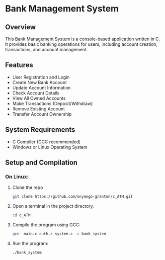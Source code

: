 # Bank Management System

## Overview
This Bank Management System is a console-based application written in C. It provides basic banking operations for users, including account creation, transactions, and account management.

## Features
- User Registration and Login
- Create New Bank Account
- Update Account Information
- Check Account Details
- View All Owned Accounts
- Make Transactions (Deposit/Withdraw)
- Remove Existing Account
- Transfer Account Ownership

## System Requirements
- C Compiler (GCC recommended)
- Windows or Linux Operating System

## Setup and Compilation

### On Linux:
1. Clone the repo
   ```bash
   git clone https://github.com/onyango-granton/c_ATM.git
   ```
2. Open a terminal in the project directory.
   ```bash
   cd c_ATM
   ```
3. Compile the program using GCC:
   ```bash
   gcc  main.c auth.c system.c -o bank_system
   ```
4. Run the program:
   ```bash
   ./bank_system
   ```